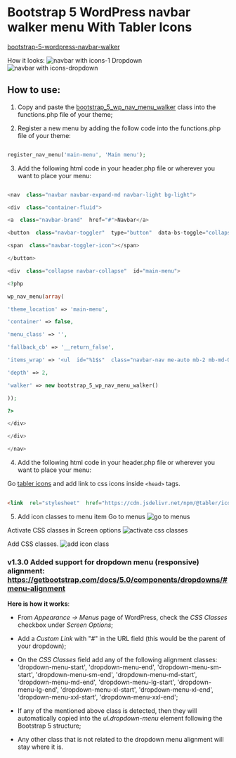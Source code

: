 
# Bootstrap 5 WordPress navbar walker menu With Tabler Icons

[bootstrap-5-wordpress-navbar-walker](https://github.com/AlexWebLab/bootstrap-5-wordpress-navbar-walker)

How it looks: 
![navbar with icons-1](https://i.imgur.com/Q3MJIrA.png)
Dropdown
![navbar with icons-dropdown](https://i.imgur.com/9KopNd8.png)
## How to use:

1. Copy and paste the [bootstrap_5_wp_nav_menu_walker](https://github.com/AlexWebLab/bootstrap-5-wordpress-navbar-walker/blob/main/functions.php) class into the functions.php file of your theme;

2. Register a new menu by adding the follow code into the functions.php file of your theme:

```php

register_nav_menu('main-menu', 'Main menu');

```

3. Add the following html code in your header.php file or wherever you want to place your menu:


```php

<nav  class="navbar navbar-expand-md navbar-light bg-light">

<div  class="container-fluid">

<a  class="navbar-brand"  href="#">Navbar</a>

<button  class="navbar-toggler"  type="button"  data-bs-toggle="collapse"  data-bs-target="#main-menu"  aria-controls="main-menu"  aria-expanded="false"  aria-label="Toggle navigation">

<span  class="navbar-toggler-icon"></span>

</button>

<div  class="collapse navbar-collapse"  id="main-menu">

<?php

wp_nav_menu(array(

'theme_location' => 'main-menu',

'container' => false,

'menu_class' => '',

'fallback_cb' => '__return_false',

'items_wrap' => '<ul  id="%1$s"  class="navbar-nav me-auto mb-2 mb-md-0 %2$s">%3$s</ul>',

'depth' => 2,

'walker' => new bootstrap_5_wp_nav_menu_walker()

));

?>

</div>

</div>

</nav>
```
  

4. Add the following html code in your header.php file or wherever you want to place your menu:

Go [tabler icons](https://tabler-icons.io/) and add link to css icons inside `<head>` tags.

  

```html
	
<link  rel="stylesheet"  href="https://cdn.jsdelivr.net/npm/@tabler/icons@latest/iconfont/tabler-icons.min.css">

```

5. Add icon classes to menu item
Go to menus
![go to menus](https://i.imgur.com/qk551Vs.png)

Activate CSS classes in Screen options
![activate css classes](https://i.imgur.com/Gf5EW22.png)

Add CSS classes.
![add icon class](https://i.imgur.com/Zj2PJKe.png)


### v1.3.0 Added support for dropdown menu (responsive) alignment: https://getbootstrap.com/docs/5.0/components/dropdowns/#menu-alignment

  

**Here is how it works**:

- From _Appearance -> Menus_ page of WordPress, check the _CSS Classes_ checkbox under _Screen Options_;

- Add a _Custom Link_ with "#" in the URL field (this would be the parent of your dropdown);

- On the _CSS Classes_ field add any of the following alignment classes: 'dropdown-menu-start', 'dropdown-menu-end', 'dropdown-menu-sm-start', 'dropdown-menu-sm-end', 'dropdown-menu-md-start', 'dropdown-menu-md-end', 'dropdown-menu-lg-start', 'dropdown-menu-lg-end', 'dropdown-menu-xl-start', 'dropdown-menu-xl-end', 'dropdown-menu-xxl-start', 'dropdown-menu-xxl-end';

- If any of the mentioned above class is detected, then they will automatically copied into the _ul.dropdown-menu_ element following the Bootstrap 5 structure;

- Any other class that is not related to the dropdown menu alignment will stay where it is.